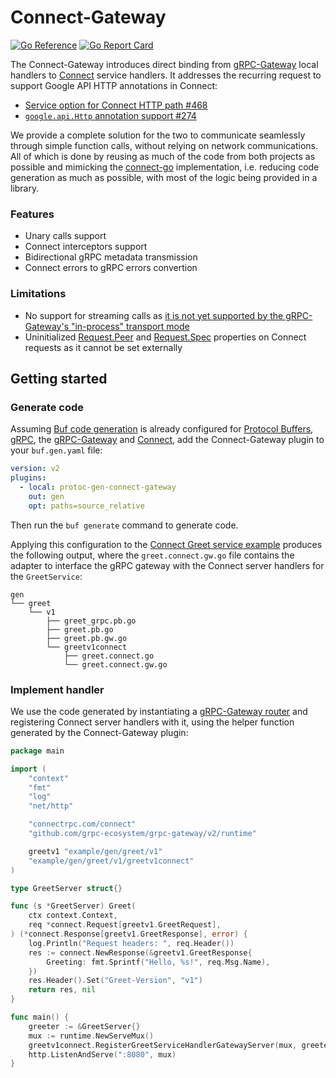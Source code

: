# Connect-Gateway

[![Go Reference](https://pkg.go.dev/badge/go.vallahaye.net/connect-gateway.svg)](https://pkg.go.dev/go.vallahaye.net/connect-gateway)
[![Go Report Card](https://goreportcard.com/badge/go.vallahaye.net/connect-gateway)](https://goreportcard.com/report/go.vallahaye.net/connect-gateway)

The Connect-Gateway introduces direct binding from [gRPC-Gateway](https://grpc-ecosystem.github.io/grpc-gateway/) local handlers to [Connect](https://connectrpc.com/) service handlers. It addresses the recurring request to support Google API HTTP annotations in Connect:

- [Service option for Connect HTTP path #468](https://github.com/connectrpc/connect-go/issues/468)
- [`google.api.Http` annotation support #274](https://github.com/connectrpc/connect-go/issues/274)

We provide a complete solution for the two to communicate seamlessly through simple function calls, without relying on network communications. All of which is done by reusing as much of the code from both projects as possible and mimicking the [connect-go](https://github.com/connectrpc/connect-go) implementation, i.e. reducing code generation as much as possible, with most of the logic being provided in a library.

### Features

- Unary calls support
- Connect interceptors support
- Bidirectional gRPC metadata transmission
- Connect errors to gRPC errors convertion

### Limitations

- No support for streaming calls as [it is not yet supported by the gRPC-Gateway's "in-process" transport mode](https://github.com/grpc-ecosystem/grpc-gateway/blob/main/protoc-gen-grpc-gateway/internal/gengateway/template.go#L621)
- Uninitialized [Request.Peer](https://pkg.go.dev/connectrpc.com/connect#Request.Peer) and [Request.Spec](https://pkg.go.dev/connectrpc.com/connect#Request.Spec) properties on Connect requests as it cannot be set externally

## Getting started

### Generate code

Assuming [Buf code generation](https://buf.build/docs/generate/overview) is already configured for [Protocol Buffers](https://buf.build/protocolbuffers/go), [gRPC](https://buf.build/grpc/go), the [gRPC-Gateway](https://buf.build/grpc-ecosystem/gateway) and [Connect](https://buf.build/connectrpc/go), add the Connect-Gateway plugin to your `buf.gen.yaml` file:

```yaml
version: v2
plugins:
  - local: protoc-gen-connect-gateway
    out: gen
    opt: paths=source_relative
```

Then run the `buf generate` command to generate code.

Applying this configuration to the [Connect Greet service example](https://connectrpc.com/docs/go/getting-started/#define-a-service) produces the following output, where the `greet.connect.gw.go` file contains the adapter to interface the gRPC gateway with the Connect server handlers for the `GreetService`:

```shell
gen
└── greet
    └── v1
        ├── greet_grpc.pb.go
        ├── greet.pb.go
        ├── greet.pb.gw.go
        └── greetv1connect
            ├── greet.connect.go
            └── greet.connect.gw.go
```

### Implement handler

We use the code generated by instantiating a [gRPC-Gateway router](https://pkg.go.dev/github.com/grpc-ecosystem/grpc-gateway/v2/runtime#ServeMux) and registering Connect server handlers with it, using the helper function generated by the Connect-Gateway plugin:

```go
package main

import (
    "context"
    "fmt"
    "log"
    "net/http"

    "connectrpc.com/connect"
    "github.com/grpc-ecosystem/grpc-gateway/v2/runtime"

    greetv1 "example/gen/greet/v1"
    "example/gen/greet/v1/greetv1connect"
)

type GreetServer struct{}

func (s *GreetServer) Greet(
    ctx context.Context,
    req *connect.Request[greetv1.GreetRequest],
) (*connect.Response[greetv1.GreetResponse], error) {
    log.Println("Request headers: ", req.Header())
    res := connect.NewResponse(&greetv1.GreetResponse{
        Greeting: fmt.Sprintf("Hello, %s!", req.Msg.Name),
    })
    res.Header().Set("Greet-Version", "v1")
    return res, nil
}

func main() {
    greeter := &GreetServer{}
    mux := runtime.NewServeMux()
    greetv1connect.RegisterGreetServiceHandlerGatewayServer(mux, greeter)
    http.ListenAndServe(":8080", mux)
}
```
